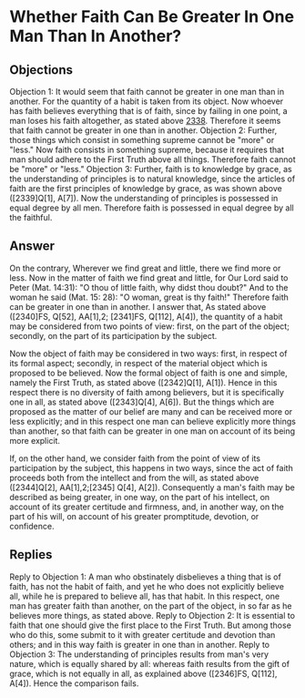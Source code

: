 # Whether Faith Can Be Greater In One Man Than In Another?
## Objections
Objection 1: It would seem that faith cannot be greater in one man than in another. For the quantity of a habit is taken from its object. Now whoever has faith believes everything that is of faith, since by failing in one point, a man loses his faith altogether, as stated above [2338](A[3]). Therefore it seems that faith cannot be greater in one than in another.
Objection 2: Further, those things which consist in something supreme cannot be "more" or "less." Now faith consists in something supreme, because it requires that man should adhere to the First Truth above all things. Therefore faith cannot be "more" or "less."
Objection 3: Further, faith is to knowledge by grace, as the understanding of principles is to natural knowledge, since the articles of faith are the first principles of knowledge by grace, as was shown above ([2339]Q[1], A[7]). Now the understanding of principles is possessed in equal degree by all men. Therefore faith is possessed in equal degree by all the faithful.
## Answer
On the contrary, Wherever we find great and little, there we find more or less. Now in the matter of faith we find great and little, for Our Lord said to Peter (Mat. 14:31): "O thou of little faith, why didst thou doubt?" And to the woman he said (Mat. 15: 28): "O woman, great is thy faith!" Therefore faith can be greater in one than in another.
I answer that, As stated above ([2340]FS, Q[52], AA[1],2; [2341]FS, Q[112], A[4]), the quantity of a habit may be considered from two points of view: first, on the part of the object; secondly, on the part of its participation by the subject.

Now the object of faith may be considered in two ways: first, in respect of its formal aspect; secondly, in respect of the material object which is proposed to be believed. Now the formal object of faith is one and simple, namely the First Truth, as stated above ([2342]Q[1], A[1]). Hence in this respect there is no diversity of faith among believers, but it is specifically one in all, as stated above ([2343]Q[4], A[6]). But the things which are proposed as the matter of our belief are many and can be received more or less explicitly; and in this respect one man can believe explicitly more things than another, so that faith can be greater in one man on account of its being more explicit.

If, on the other hand, we consider faith from the point of view of its participation by the subject, this happens in two ways, since the act of faith proceeds both from the intellect and from the will, as stated above ([2344]Q[2], AA[1],2;[2345] Q[4], A[2]). Consequently a man's faith may be described as being greater, in one way, on the part of his intellect, on account of its greater certitude and firmness, and, in another way, on the part of his will, on account of his greater promptitude, devotion, or confidence.
## Replies
Reply to Objection 1: A man who obstinately disbelieves a thing that is of faith, has not the habit of faith, and yet he who does not explicitly believe all, while he is prepared to believe all, has that habit. In this respect, one man has greater faith than another, on the part of the object, in so far as he believes more things, as stated above.
Reply to Objection 2: It is essential to faith that one should give the first place to the First Truth. But among those who do this, some submit to it with greater certitude and devotion than others; and in this way faith is greater in one than in another.
Reply to Objection 3: The understanding of principles results from man's very nature, which is equally shared by all: whereas faith results from the gift of grace, which is not equally in all, as explained above ([2346]FS, Q[112], A[4]). Hence the comparison fails.